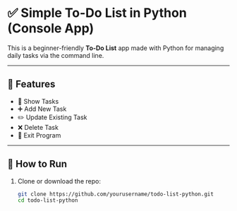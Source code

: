 # ✅ Simple To-Do List in Python (Console App)

This is a beginner-friendly **To-Do List** app made with Python for managing daily tasks via the command line.

---

## 🔧 Features

- 📌 Show Tasks  
- ➕ Add New Task  
- ✏️ Update Existing Task  
- ❌ Delete Task  
- 🚪 Exit Program

---

## 🚀 How to Run

1. Clone or download the repo:
   ```bash
   git clone https://github.com/yourusername/todo-list-python.git
   cd todo-list-python
